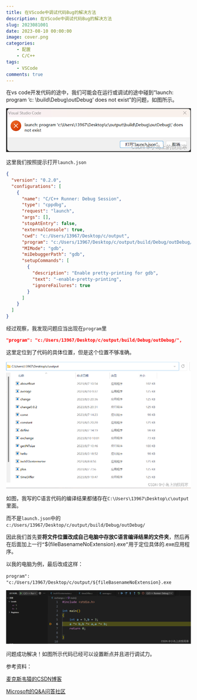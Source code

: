 ```yaml
---
title: 在VScode中调试代码Bug的解决方法
description: 在VScode中调试代码Bug的解决方法
slug: 2023081001
date: 2023-08-10 00:00:00
image: cover.png
categories: 
    - 配置
    - C/C++
tags: 
    - VSCode
comments: true
---
```


在vs code开发代码的途中，我们可能会在运行或调试的途中碰到“launch: program ‘c: \build\Debug\outDebug‘ does not exist”的问题，如图所示。

![image-1](cover.png)

这里我们按照提示打开`launch.json`

```json
{
  "version": "0.2.0",
  "configurations": [
    {
      "name": "C/C++ Runner: Debug Session",
      "type": "cppdbg",
      "request": "launch",
      "args": [],
      "stopAtEntry": false,
      "externalConsole": true,
      "cwd": "c:/Users/13967/Desktop/c/output",
      "program": "c:/Users/13967/Desktop/c/output/build/Debug/outDebug/",
      "MIMode": "gdb",
      "miDebuggerPath": "gdb",
      "setupCommands": [
        {
          "description": "Enable pretty-printing for gdb",
          "text": "-enable-pretty-printing",
          "ignoreFailures": true
        }
      ]
    }
  ]
}
```

经过观察，我发现问题应当出现在`program`里

```json
"program": "c:/Users/13967/Desktop/c/output/build/Debug/outDebug/",
```

这里定位到了代码的具体位置，但是这个位置不够准确。

![image-2](image-2.png)

如图，我写的C语言代码的编译结果都储存在`C:\Users\13967\Desktop\c\output`里面。

而不是`launch.json`中的`c:/Users/13967/Desktop/c/output/build/Debug/outDebug/`

因此我们首先要**将文件位置改成自己电脑中存放C语言编译结果的文件夹**，然后再在后面加上一行`“`${fileBasenameNoExtension}.exe`”`用于定位具体的.exe应用程序。

以我的电脑为例，最后改成这样：

`program": "c:/Users/13967/Desktop/c/output/${fileBasenameNoExtension}.exe`

![image-3](image-3.png)

问题成功解决！如图所示代码已经可以设置断点并且进行调试力。

参考资料：

[麦克斯韦猿的CSDN博客](https://blog.csdn.net/m0_55957625/article/details/130466016)

[Microsoft的Q&A问答社区](https://learn.microsoft.com/en-us/answers/questions/1240097/how-to-fix-builddebugoutdebug-does-not-exist)